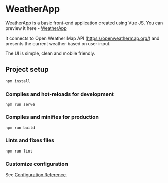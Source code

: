 # WeatherApp

WeatherApp is a basic front-end application created using Vue JS. You can preview it here - <a href="https://dv6o4rd4m8n9u.cloudfront.net/"> WeatherApp </a>

It connects to Open Weather Map API (https://openweathermap.org/) and presents the current weather based on user input.

The UI is simple, clean and mobile friendly.

## Project setup
```
npm install
```

### Compiles and hot-reloads for development
```
npm run serve
```

### Compiles and minifies for production
```
npm run build
```

### Lints and fixes files
```
npm run lint
```

### Customize configuration
See [Configuration Reference](https://cli.vuejs.org/config/).
